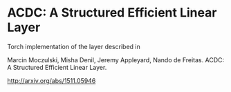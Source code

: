 # ACDC: A Structured Efficient Linear Layer

Torch implementation of the layer described in

Marcin Moczulski, Misha Denil, Jeremy Appleyard, Nando de Freitas. ACDC: A Structured Efficient Linear Layer.

http://arxiv.org/abs/1511.05946

